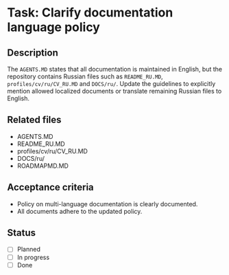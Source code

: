 # Task: Clarify documentation language policy

## Description
The `AGENTS.MD` states that all documentation is maintained in English, but the repository contains Russian files such as `README_RU.MD`, `profiles/cv/ru/CV_RU.MD` and `DOCS/ru/`. Update the guidelines to explicitly mention allowed localized documents or translate remaining Russian files to English.

## Related files
- AGENTS.MD
- README_RU.MD
- profiles/cv/ru/CV_RU.MD
- DOCS/ru/
- ROADMAPMD.MD

## Acceptance criteria
- Policy on multi-language documentation is clearly documented.
- All documents adhere to the updated policy.

## Status
- [ ] Planned
- [ ] In progress
- [ ] Done
